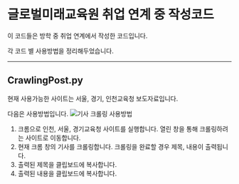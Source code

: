 # 글로벌미래교육원 취업 연계 중 작성코드

이 코드들은 방학 중 취업 연계에서 작성한 코드입니다.

각 코드 별 사용방법을 정리해두었습니다.

---
## CrawlingPost.py
현재 사용가능한 사이트는 서울, 경기, 인천교육청 보도자료입니다.

다음은 사용방법입니다.
![기사 크롤링 사용방법](https://github.com/user-attachments/assets/8b8564cd-ebce-4508-b9f4-60be60a6fe93)
1. 크롬으로 인천, 서울, 경기교육청 사이트를 실행합니다.
열린 창을 통해 크롤링하려는 사이트로 이동합니다.
2. 현재 크롬 창의 기사를 크롤링합니다.
크롤링을 완료할 경우 제목, 내용이 출력됩니다.
3. 출력된 제목을 클립보드에 복사합니다.
4. 출력된 내용을 클립보드에 복사합니다.